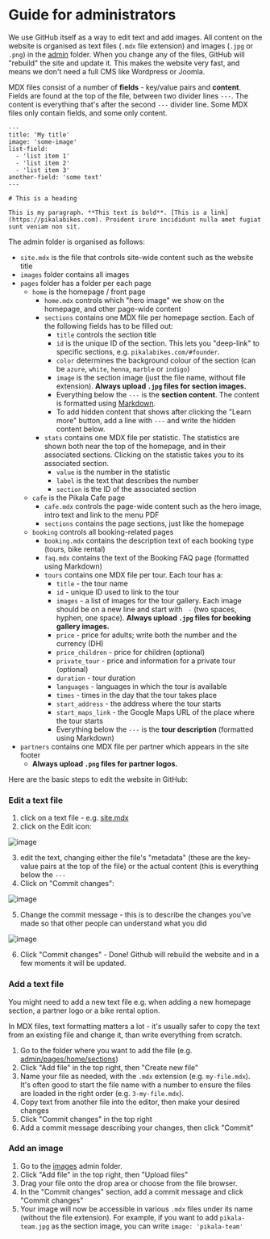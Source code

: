 # Guide for administrators

We use GitHub itself as a way to edit text and add images. All content on the website is organised as text files (`.mdx` file extension) and images (`.jpg` or `.png`) in the [admin](https://github.com/pikalabikes/website/tree/main/admin) folder. When you change any of the files, GitHub will "rebuild" the site and update it. This makes the website very fast, and means we don't need a full CMS like Wordpress or Joomla.

MDX files consist of a number of **fields** - key/value pairs and **content**.
Fields are found at the top of the file, between two divider lines `---`. The content is everything that's after the second `---` divider line. Some MDX files only contain fields, and some only content.

```mdx
---
title: 'My title'
image: 'some-image'
list-field:
  - 'list item 1'
  - 'list item 2'
  - 'list item 3'
another-field: 'some text'
---

# This is a heading

This is my paragraph. **This text is bold**. [This is a link](https://pikalabikes.com). Proident irure incididunt nulla amet fugiat sunt veniam non sit.
```

The admin folder is organised as follows:

* `site.mdx` is the file that controls site-wide content such as the website title
* `images` folder contains all images
* `pages` folder has a folder per each page
  * `home` is the homepage / front page
    * `home.mdx` controls which "hero image" we show on the homepage, and other page-wide content
    * `sections` contains one MDX file per homepage section. Each of the following fields has to be filled out:
      * `title` controls the section title
      * `id` is the unique ID of the section. This lets you "deep-link" to specific sections, e.g. `pikalabikes.com/#founder`.
      * `color` determines the background colour of the section (can be `azure`, `white`, `henna`, `marble` or `indigo`)
      * `image` is the section image (just the file name, without file extension). **Always upload `.jpg` files for section images.**
      * Everything below the `---` is the **section content**. The content is formatted using [Markdown](https://www.markdownguide.org/getting-started/).
      * To add hidden content that shows after clicking the "Learn more" button, add a line with `---` and write the hidden content below.
    * `stats` contains one MDX file per statistic. The statistics are shown both near the top of the homepage, and in their associated sections. Clicking on the statistic takes you to its associated section.
      * `value` is the number in the statistic
      * `label` is the text that describes the number
      * `section` is the ID of the associated section
  * `cafe` is the Pikala Cafe page
    * `cafe.mdx` controls the page-wide content such as the hero image, intro text and link to the menu PDF
    * `sections` contains the page sections, just like the homepage
  * `booking` controls all booking-related pages
    * `booking.mdx` contains the description text of each booking type (tours, bike rental)
    * `faq.mdx` contains the text of the Booking FAQ page (formatted using Markdown)
    * `tours` contains one MDX file per tour. Each tour has a:
      * `title` - the tour name
      * `id` - unique ID used to link to the tour
      * `images` - a list of images for the tour gallery. Each image should be on a new line and start with `  - ` (two spaces, hyphen, one space). **Always upload `.jpg` files for booking gallery images.**
      * `price` - price for adults; write both the number and the currency (DH)
      * `price_children` - price for children (optional)
      * `private_tour` - price and information for a private tour (optional)
      * `duration` - tour duration
      * `languages` - languages in which the tour is available
      * `times` - times in the day that the tour takes place
      * `start_address` - the address where the tour starts
      * `start_maps_link` - the Google Maps URL of the place where the tour starts
      * Everything below the `---` is the **tour description** (formatted using Markdown)
* `partners` contains one MDX file per partner which appears in the site footer
  * **Always upload `.png` files for partner logos.**

Here are the basic steps to edit the website in GitHub:

### Edit a text file

1. click on a text file - e.g. [site.mdx](https://github.com/pikalabikes/website/blob/main/admin/site.mdx)
2. click on the Edit icon:

![image](https://github.com/pikalabikes/website/assets/5719805/32ab8bb1-52c9-4749-9516-2f52a0691de8)

3. edit the text, changing either the file's "metadata" (these are the key-value pairs at the top of the file) or the actual content (this is everything below the `---`
4. Click on "Commit changes":

![image](https://github.com/pikalabikes/website/assets/5719805/1d9da8cd-8275-424c-96c2-24684457161e)

5. Change the commit message - this is to describe the changes you've made so that other people can understand what you did

![image](https://github.com/pikalabikes/website/assets/5719805/4ecd7340-cf5b-4fba-8089-d8fbf4b5bb7f)

6. Click "Commit changes" - Done! Github will rebuild the website and in a few moments it will be updated.

### Add a text file

You might need to add a new text file e.g. when adding a new homepage section, a partner logo or a bike rental option.

In MDX files, text formatting matters a lot - it's usually safer to copy the text from an existing file and change it, than write everything from scratch.

1. Go to the folder where you want to add the file (e.g. [admin/pages/home/sections](https://github.com/pikalabikes/website/tree/main/admin/pages/home/sections))
2. Click "Add file" in the top right, then "Create new file"
3. Name your file as needed, with the `.mdx` extension (e.g. `my-file.mdx`). It's often good to start the file name with a number to ensure the files are loaded in the right order (e.g. `3-my-file.mdx`).
4. Copy text from another file into the editor, then make your desired changes
5. Click "Commit changes" in the top right
6. Add a commit message describing your changes, then click "Commit"

### Add an image

1. Go to the [images](https://github.com/pikalabikes/website/tree/main/admin/images) admin folder.
2. Click "Add file" in the top right, then "Upload files"
3. Drag your file onto the drop area or choose from the file browser.
4. In the "Commit changes" section, add a commit message and click "Commit changes"
5. Your image will now be accessible in various `.mdx` files under its name (without the file extension). For example, if you want to add `pikala-team.jpg` as the section image, you can write `image: 'pikala-team'`
